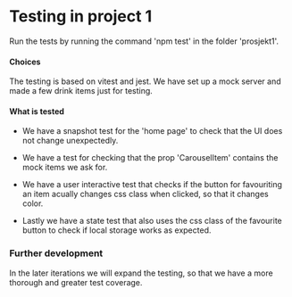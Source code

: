 # Testing in project 1

Run the tests by running the command 'npm test' in the folder 'prosjekt1'.

#### Choices

The testing is based on vitest and jest.
We have set up a mock server and made a few drink items just for testing.

#### What is tested

- We have a snapshot test for the 'home page' to check that the UI does not change unexpectedly.

- We have a test for checking that the prop 'CarouselItem' contains the mock items we ask for.

- We have a user interactive test that checks if the button for favouriting an item acually changes css class when clicked, so that it changes color.
- Lastly we have a state test that also uses the css class of the favourite button to check if local storage works as expected.

### Further development

In the later iterations we will expand the testing, so that we have a more thorough and greater test coverage.
